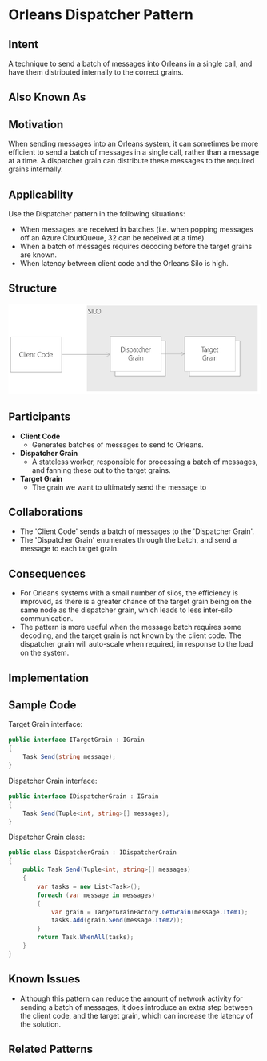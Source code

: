 # Orleans Dispatcher Pattern

## Intent

A technique to send a batch of messages into Orleans in a single call, and have them distributed internally to the correct grains.

## Also Known As

## Motivation

When sending messages into an Orleans system, it can sometimes be more efficient to send a batch of messages in a single call, rather than a message at a time. A dispatcher grain can distribute these messages to the required grains internally.

## Applicability

Use the Dispatcher pattern in the following situations:

* When messages are received in batches (i.e. when popping messages off an Azure CloudQueue, 32 can be received at a time)
* When a batch of messages requires decoding before the target grains are known.
* When latency between client code and the Orleans Silo is high.

## Structure

![dispatcher structure](images/dispatcher-structure.png)

## Participants

* __Client Code__ 
  * Generates batches of messages to send to Orleans.
* __Dispatcher Grain__ 
  * A stateless worker, responsible for processing a batch of messages, and fanning these out to the target grains.
* __Target Grain__
  * The grain we want to ultimately send the message to

## Collaborations

* The 'Client Code' sends a batch of messages to the 'Dispatcher Grain'.
* The 'Dispatcher Grain' enumerates through the batch, and send a message to each target grain.

## Consequences

* For Orleans systems with a small number of silos, the efficiency is improved, as there is a greater chance of the target grain being on the same node as the dispatcher grain, which leads to less inter-silo communication.
* The pattern is more useful when the message batch requires some decoding, and the target grain is not known by the client code. The dispatcher grain will auto-scale when required, in response to the load on the system.

## Implementation

## Sample Code

Target Grain interface:

```cs
public interface ITargetGrain : IGrain
{
    Task Send(string message);
}
```

Dispatcher Grain interface:

```cs
public interface IDispatcherGrain : IGrain
{
    Task Send(Tuple<int, string>[] messages);
}
```

Dispatcher Grain class:

```cs
public class DispatcherGrain : IDispatcherGrain
{
    public Task Send(Tuple<int, string>[] messages)
    {
        var tasks = new List<Task>();
        foreach (var message in messages)
        {
            var grain = TargetGrainFactory.GetGrain(message.Item1);
            tasks.Add(grain.Send(message.Item2));
        }
        return Task.WhenAll(tasks);
    }
}
```

## Known Issues

* Although this pattern can reduce the amount of network activity for sending a batch of messages, it does introduce an extra step between the client code, and the target grain, which can increase the latency of the solution.

## Related Patterns

